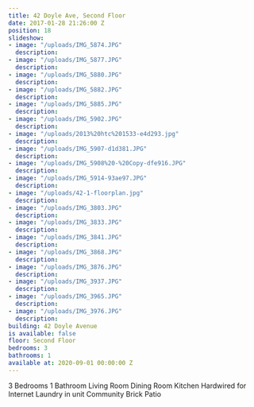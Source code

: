 ```yaml
---
title: 42 Doyle Ave, Second Floor
date: 2017-01-28 21:26:00 Z
position: 18
slideshow:
- image: "/uploads/IMG_5874.JPG"
  description: 
- image: "/uploads/IMG_5877.JPG"
  description: 
- image: "/uploads/IMG_5880.JPG"
  description: 
- image: "/uploads/IMG_5882.JPG"
  description: 
- image: "/uploads/IMG_5885.JPG"
  description: 
- image: "/uploads/IMG_5902.JPG"
  description: 
- image: "/uploads/2013%20htc%201533-e4d293.jpg"
  description: 
- image: "/uploads/IMG_5907-d1d381.JPG"
  description: 
- image: "/uploads/IMG_5908%20-%20Copy-dfe916.JPG"
  description: 
- image: "/uploads/IMG_5914-93ae97.JPG"
  description: 
- image: "/uploads/42-1-floorplan.jpg"
  description: 
- image: "/uploads/IMG_3803.JPG"
  description: 
- image: "/uploads/IMG_3833.JPG"
  description: 
- image: "/uploads/IMG_3841.JPG"
  description: 
- image: "/uploads/IMG_3868.JPG"
  description: 
- image: "/uploads/IMG_3876.JPG"
  description: 
- image: "/uploads/IMG_3937.JPG"
  description: 
- image: "/uploads/IMG_3965.JPG"
  description: 
- image: "/uploads/IMG_3976.JPG"
  description: 
building: 42 Doyle Avenue
is available: false
floor: Second Floor
bedrooms: 3
bathrooms: 1
available at: 2020-09-01 00:00:00 Z
---
```


3 Bedrooms
1 Bathroom
Living Room
Dining Room
Kitchen
Hardwired for Internet
Laundry in unit
Community Brick Patio
